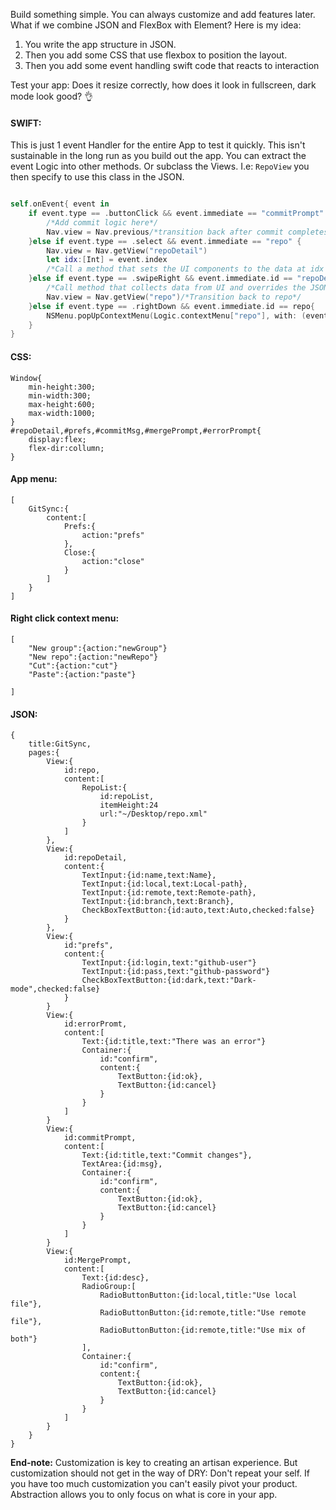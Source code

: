 Build something simple. You can always customize and add features later. What if we combine JSON and FlexBox with Element? Here is my idea:

1. You write the app structure in JSON. 
2. Then you add some CSS that use flexbox to position the layout. 
3. Then you add some event handling swift code that reacts to interaction

Test your app: Does it resize correctly, how does it look in fullscreen, dark mode look good? 👌

#### SWIFT:
This is just 1 event Handler for the entire App to test it quickly. This isn't sustainable in the long run as you build out the app. You can extract the event Logic into other methods. Or subclass the Views. I.e: `RepoView` you then specify to use this class in the JSON. 
```swift

self.onEvent{ event in
	if event.type == .buttonClick && event.immediate == "commitPrompt" && event.origin.id == "ok" {
		/*Add commit logic here*/
		Nav.view = Nav.previous/*transition back after commit completes*/
	}else if event.type == .select && event.immediate == "repo" {
		Nav.view = Nav.getView("repoDetail")
		let idx:[Int] = event.index
		/*Call a method that sets the UI components to the data at idx in repos.JSON*/
	}else if event.type == .swipeRight && event.immediate.id == "repoDetail"{
		/*Call method that collects data from UI and overrides the JSON element*/
		Nav.view = Nav.getView("repo")/*Transition back to repo*/
	}else if event.type == .rightDown && event.immediate.id == repo{
		NSMenu.popUpContextMenu(Logic.contextMenu["repo"], with: (event as! ButtonEvent).event!, for: self)
	}
}

```

#### CSS:
```
Window{
	min-height:300;
	min-width:300;
	max-height:600;
	max-width:1000;
}
#repoDetail,#prefs,#commitMsg,#mergePrompt,#errorPrompt{
	display:flex;
	flex-dir:collumn;
}
```
#### App menu:
```
[
	GitSync:{
		content:[
			Prefs:{
				action:"prefs"
			},
			Close:{
				action:"close"
			}
		]
	}
]
```

#### Right click context menu:
```
[
	"New group":{action:"newGroup"}
	"New repo":{action:"newRepo"}
	"Cut":{action:"cut"}
	"Paste":{action:"paste"}
	
]
```


#### JSON:
```
{
	title:GitSync,
	pages:{
		View:{
			id:repo,
			content:[
				RepoList:{
					id:repoList,
					itemHeight:24
					url:"~/Desktop/repo.xml"
				}
			]
		},
		View:{
			id:repoDetail,
			content:{
				TextInput:{id:name,text:Name},
				TextInput:{id:local,text:Local-path},
				TextInput:{id:remote,text:Remote-path},
				TextInput:{id:branch,text:Branch},
				CheckBoxTextButton:{id:auto,text:Auto,checked:false}
			}
		},
		View:{
			id:"prefs",
			content:{
				TextInput:{id:login,text:"github-user"}
				TextInput:{id:pass,text:"github-password"}
				CheckBoxTextButton:{id:dark,text:"Dark-mode",checked:false}
			}
		}
		View:{
			id:errorPromt,
			content:[
				Text:{id:title,text:"There was an error"}
				Container:{
					id:"confirm",
					content:{
						TextButton:{id:ok},
						TextButton:{id:cancel}
					}
				}
			]
		}
		View:{
			id:commitPrompt,
			content:[
				Text:{id:title,text:"Commit changes"},
				TextArea:{id:msg},
				Container:{
					id:"confirm",
					content:{
						TextButton:{id:ok},
						TextButton:{id:cancel}
					}
				}
			]
		}
		View:{
			id:MergePrompt,
			content:[
				Text:{id:desc},
				RadioGroup:[
					RadioButtonButton:{id:local,title:"Use local file"},
					RadioButtonButton:{id:remote,title:"Use remote file"},
					RadioButtonButton:{id:remote,title:"Use mix of both"}
				],
				Container:{
					id:"confirm",
					content:{
						TextButton:{id:ok},
						TextButton:{id:cancel}
					}
				}
			]
		}
	}
}
```


**End-note:**
Customization is key to creating an artisan experience. But customization should not get in the way of DRY: Don't repeat your self. If you have too much customization you can't easily pivot your product. Abstraction allows you to only focus on what is core in your app. 